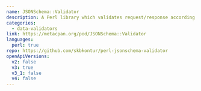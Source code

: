 ```yaml
---
name: JSONSchema::Validator
description: A Perl library which validates request/response according to an OpenAPI specification
categories:
  - data-validators
link: https://metacpan.org/pod/JSONSchema::Validator
languages:
  perl: true
repo: https://github.com/skbkontur/perl-jsonschema-validator
openApiVersions:
  v2: false
  v3: true
  v3_1: false
  v4: false
---
```

